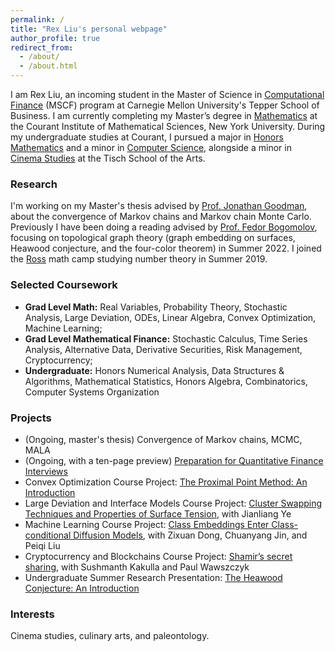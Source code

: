 ```yaml
---
permalink: /
title: "Rex Liu's personal webpage"
author_profile: true
redirect_from: 
  - /about/
  - /about.html
---
```


I am Rex Liu, an incoming student in the Master of Science in [Computational Finance](https://www.cmu.edu/mscf/) (MSCF) program at Carnegie Mellon University's Tepper School of Business. I am currently completing my Master’s degree in [Mathematics](https://math.nyu.edu/dynamic/graduate/ms-gsas/ms-mathematics/) at the Courant Institute of Mathematical Sciences, New York University. During my undergraduate studies at Courant, I pursued a major in [Honors Mathematics](https://math.nyu.edu/dynamic/undergrad/ba-cas/majors-minors/honors-programs/#honors-math-major) and a minor in [Computer Science](https://cs.nyu.edu/home/undergrad/minor_programs.html), alongside a minor in [Cinema Studies](https://tisch.nyu.edu/cinema-studies) at the Tisch School of the Arts.

### Research
I'm working on my Master's thesis advised by [Prof. Jonathan Goodman](https://math.nyu.edu/~goodman/), about the convergence of Markov chains and Markov chain Monte Carlo. Previously I have been doing a reading advised by [Prof. Fedor Bogomolov](https://math.nyu.edu/people/profiles/BOGOMOLOV_Fedor.html), focusing on topological graph theory (graph embedding on surfaces, Heawood conjecture, and the four-color theorem) in Summer 2022. I joined the [Ross](https://rossprogram.org/) math camp studying number theory in Summer 2019.

### Selected Coursework
+ **Grad Level Math:** Real Variables, Probability Theory, Stochastic Analysis, Large Deviation, ODEs, Linear Algebra, Convex Optimization, Machine Learning;
+ **Grad Level Mathematical Finance:** Stochastic Calculus, Time Series Analysis, Alternative Data, Derivative Securities, Risk Management, Cryptocurrency;
+ **Undergraduate:** Honors Numerical Analysis, Data Structures & Algorithms, Mathematical Statistics, Honors Algebra, Combinatorics, Computer Systems Organization

### Projects
+ (Ongoing, master's thesis) Convergence of Markov chains, MCMC, MALA
+ (Ongoing, with a ten-page preview) [Preparation for Quantitative Finance Interviews](https://rexliu9.github.io/files/Quant_Interview_Prep_prev.pdf)
+ Convex Optimization Course Project: [The Proximal Point Method: An Introduction](https://rexliu9.github.io/files/Cvx_Proximal_Point_methods.pdf)
+ Large Deviation and Interface Models Course Project: [Cluster Swapping Techniques and Properties of Surface Tension](https://rexliu9.github.io/files/Properties_of_Surface_Tension.pdf), with Jianliang Ye
+ Machine Learning Course Project: [Class Embeddings Enter Class-conditional Diffusion Models](https://rexliu9.github.io/files/ceec_diffusion.pdf), with Zixuan Dong, Chuanyang Jin, and Peiqi Liu
+ Cryptocurrency and Blockchains Course Project: [Shamir’s secret sharing](https://rexliu9.github.io/files/Shamir’s_secret_sharing.pdf), with Sushmanth Kakulla and Paul Wawszczyk
+ Undergraduate Summer Research Presentation: [The Heawood Conjecture: An Introduction](https://rexliu9.github.io/files/sure_slides.pdf)

### Interests
Cinema studies, culinary arts, and paleontology.
